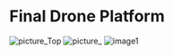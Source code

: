# Final Drone Platform



![picture_Top](https://user-images.githubusercontent.com/132343254/244020817-f876fa51-4253-40eb-9a0c-7564410ef47d.jpeg)
![picture_](https://github.com/git-blame-BUK/Py_geon/assets/132343254/6d769bb5-7b6c-460d-9998-ca9d8804d07f)
![image1](https://github.com/git-blame-BUK/Py_geon/assets/132343254/8c12f50f-a738-4c21-a8fd-a755e2a3e6bb)
